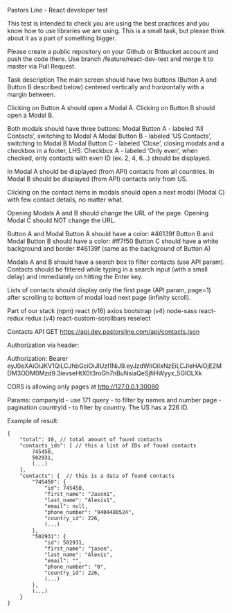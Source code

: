 Pastors Line - React developer test

This test is intended to check you are using the best practices and you know how to use libraries we are using. This is a small task, but please think about it as a part of something bigger.

Please create a public repository on your Github or Bitbucket account and push the code there. Use branch /feature/react-dev-test and merge it to master via Pull Request.

Task description
The main screen should have two buttons (Button A and Button B described below) centered vertically and horizontally with a margin between.

Clicking on Button A should open a Modal A. Clicking on Button B should open a Modal B.

Both modals should have three buttons:
Modal Button A - labeled ‘All Contacts’, switching to Modal A
Modal Button B - labeled ‘US Contacts’, switching to Modal B
Modal Button C - labeled ‘Close’, closing modals
and a checkbox in a footer, LHS:
Checkbox A - labeled ‘Only even’, when checked, only contacts with even ID (ex. 2, 4, 6...) should be displayed.

In Modal A should be displayed (from API) contacts from all countries.
In Modal B should be displayed (from API) contacts only from US.

Clicking on the contact items in modals should open a next modal (Modal C) with few contact details, no matter what.

Opening Modals A and B should change the URL of the page.
Opening Modal C should NOT change the URL.

Button A and Modal Button A should have a color: #46139f
Button B and Modal Button B should have a color: #ff7f50
Button C should have a white background and border #46139f (same as the background of Button A)

Modals A and B should have a search box to filter contacts (use API param). Contacts should be filtered while typing in a search input (with a small delay) and immediately on hitting the Enter key.

Lists of contacts should display only the first page (API param, page=1) after scrolling to bottom of modal load next page (infinity scroll).



Part of our stack (npm)
react (v16)
axios
bootstrap (v4)
node-sass
react-redux
redux (v4)
react-custom-scrollbars
reselect

Contacts API
GET https://api.dev.pastorsline.com/api/contacts.json

Authorization via header:

Authorization: Bearer eyJ0eXAiOiJKV1QiLCJhbGciOiJIUzI1NiJ9.eyJzdWIiOiIxNzEiLCJleHAiOjE2MDM3ODM0Mzd9.3ievseHtX0t3roGh7nBuNsiaQeSjfiHWyyx_5GlOLXk

CORS is allowing only pages at http://127.0.0.1:30080

Params:
companyId - use 171
query - to filter by names and number
page - pagination
countryId - to filter by country. The US has a 226 ID.

Example of result:
````
{
    "total": 10, // total amount of found contacts
    "contacts_ids": [ // this a list of IDs of found contacts
        745450,
        502931,
        (...)
    ],
    "contacts": {  // this is a data of found contacts
        "745450": {
            "id": 745450,
            "first_name": "Jason1",
            "last_name": "Alexis1",
            "email": null,
            "phone_number": "9404480524",
            "country_id": 226,
            (...)
        },
        "502931": {
            "id": 502931,
            "first_name": "jason",
            "last_name": "Alexis",
            "email": "",
            "phone_number": "0",
            "country_id": 226,
            (...)
        },
        (...)
    }
}
````

